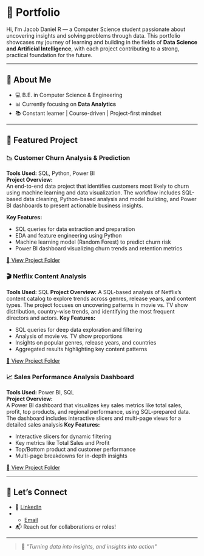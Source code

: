 # 📁 Portfolio

Hi, I’m Jacob Daniel R — a Computer Science student passionate about uncovering insights and solving problems through data. This portfolio showcases my journey of learning and building in the fields of **Data Science and Artificial Intelligence**, with each project contributing to a strong, practical foundation for the future.

---

## 🎯 About Me

- 💻 B.E. in Computer Science & Engineering 
- 📊 Currently focusing on **Data Analytics** 
- 📚 Constant learner | Course-driven | Project-first mindset  

---

## 📂 Featured Project

### 📉 Customer Churn Analysis & Prediction

**Tools Used:** SQL, Python, Power BI  
**Project Overview:**  
An end-to-end data project that identifies customers most likely to churn using machine learning and data visualization. The workflow includes SQL-based data cleaning, Python-based analysis and model building, and Power BI dashboards to present actionable business insights.  

**Key Features:**  
- SQL queries for data extraction and preparation  
- EDA and feature engineering using Python  
- Machine learning model (Random Forest) to predict churn risk  
- Power BI dashboard visualizing churn trends and retention metrics  

[🔗 View Project Folder](./Customer-Churn-Analysis-&-Prediction)

### 🎬 Netflix Content Analysis

**Tools Used:** SQL
**Project Overview:**
A SQL-based analysis of Netflix’s content catalog to explore trends across genres, release years, and content types. The project focuses on uncovering patterns in movie vs. TV show distribution, country-wise trends, and identifying the most frequent directors and actors.
**Key Features:**
- SQL queries for deep data exploration and filtering
- Analysis of movie vs. TV show proportions
- Insights on popular genres, release years, and countries
- Aggregated results highlighting key content patterns

[🔗 View Project Folder](./Netflix-Data-Analysis-(SQL))

### 📈 Sales Performance Analysis Dashboard

**Tools Used:** Power BI, SQL  
**Project Overview:**  
A Power BI dashboard that visualizes key sales metrics like total sales, profit, top products, and regional performance, using SQL-prepared data. The dashboard includes interactive slicers and multi-page views for a detailed sales analysis
**Key Features:**
- Interactive slicers for dynamic filtering
- Key metrics like Total Sales and Profit
- Top/Bottom product and customer performance
- Multi-page breakdowns for in-depth insights

[🔗 View Project Folder](./Sales-Performance-Analysis)

---

## 🤝 Let’s Connect

- 🔗 [LinkedIn](https://www.linkedin.com/in/jacobdanielr)
- - [Email](mailto:jacobdanielr82@gmail.com)
- 📬 Reach out for collaborations or roles!

---

> 💬 *"Turning data into insights, and insights into action"*

